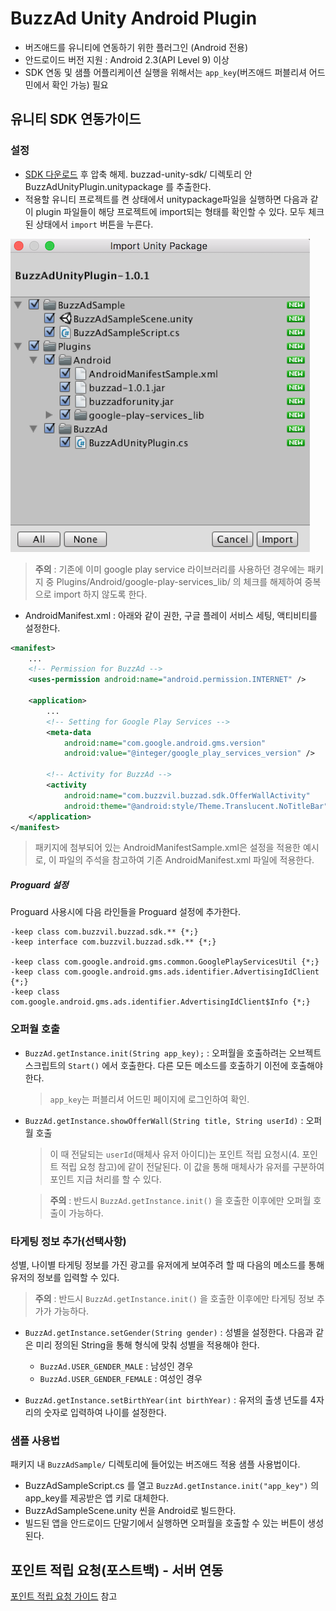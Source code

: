 # BuzzAd Unity Android Plugin
- 버즈애드를 유니티에 연동하기 위한 플러그인 (Android 전용)
- 안드로이드 버전 지원 : Android 2.3(API Level 9) 이상
- SDK 연동 및 샘플 어플리케이션 실행을 위해서는 `app_key`(버즈애드 퍼블리셔 어드민에서 확인 가능) 필요

## 유니티 SDK 연동가이드
### 설정
- [SDK 다운로드](https://github.com/Buzzvil/buzzad-sdk-publisher/archive/master.zip) 후 압축 해제. buzzad-unity-sdk/ 디렉토리 안 BuzzAdUnityPlugin.unitypackage 를 추출한다.
- 적용할 유니티 프로젝트를 켠 상태에서 unitypackage파일을 실행하면 다음과 같이 plugin 파일들이 해당 프로젝트에 import되는 형태를 확인할 수 있다. 모두 체크된 상태에서 `import` 버튼을 누른다.

![unitypackage structure](unitypackage_structure.png)

> **주의** : 기존에 이미 google play service 라이브러리를 사용하던 경우에는 패키지 중 Plugins/Android/google-play-services_lib/ 의 체크를 해제하여 중복으로 import 하지 않도록 한다.

- AndroidManifest.xml : 아래와 같이 권한, 구글 플레이 서비스 세팅, 액티비티를 설정한다.

```Xml
<manifest>
    ...
    <!-- Permission for BuzzAd -->
    <uses-permission android:name="android.permission.INTERNET" />

    <application>
        ...
        <!-- Setting for Google Play Services -->
        <meta-data
            android:name="com.google.android.gms.version"
            android:value="@integer/google_play_services_version" />

        <!-- Activity for BuzzAd -->
        <activity
            android:name="com.buzzvil.buzzad.sdk.OfferWallActivity"
            android:theme="@android:style/Theme.Translucent.NoTitleBar" />
    </application>
</manifest>
```
> 패키지에 첨부되어 있는 AndroidManifestSample.xml은 설정을 적용한 예시로, 이 파일의 주석을 참고하여 기존 AndroidManifest.xml 파일에 적용한다.

##### Proguard 설정
Proguard 사용시에 다음 라인들을 Proguard 설정에 추가한다.

```
-keep class com.buzzvil.buzzad.sdk.** {*;}
-keep interface com.buzzvil.buzzad.sdk.** {*;}

-keep class com.google.android.gms.common.GooglePlayServicesUtil {*;}
-keep class com.google.android.gms.ads.identifier.AdvertisingIdClient {*;}
-keep class com.google.android.gms.ads.identifier.AdvertisingIdClient$Info {*;}
```

### 오퍼월 호출
- `BuzzAd.getInstance.init(String app_key);` : 오퍼월을 호출하려는 오브젝트 스크립트의 `Start()` 에서 호출한다. 다른 모든 메소드를 호출하기 이전에 호출해야 한다.

    > `app_key`는 퍼블리셔 어드민 페이지에 로그인하여 확인.

- `BuzzAd.getInstance.showOfferWall(String title, String userId)` : 오퍼월 호출

    > 이 때 전달되는 `userId`(매체사 유저 아이디)는 포인트 적립 요청시(4. 포인트 적립 요청 참고)에 같이 전달된다. 이 값을 통해 매체사가 유저를 구분하여 포인트 지급 처리를 할 수 있다.
    
    > **주의** : 반드시 `BuzzAd.getInstance.init()` 을 호출한 이후에만 오퍼월 호출이 가능하다.

### 타게팅 정보 추가(선택사항)
성별, 나이별 타게팅 정보를 가진 광고를 유저에게 보여주려 할 때 다음의 메소드를 통해 유저의 정보를 입력할 수 있다.

> **주의** : 반드시 `BuzzAd.getInstance.init()` 을 호출한 이후에만 타게팅 정보 추가가 가능하다.

- `BuzzAd.getInstance.setGender(String gender)` : 성별을 설정한다. 다음과 같은 미리 정의된 String을 통해 형식에 맞춰 성별을 적용해야 한다.
    - `BuzzAd.USER_GENDER_MALE` : 남성인 경우
    - `BuzzAd.USER_GENDER_FEMALE` : 여성인 경우

- `BuzzAd.getInstance.setBirthYear(int birthYear)` : 유저의 출생 년도를 4자리의 숫자로 입력하여 나이를 설정한다.

### 샘플 사용법
패키지 내 `BuzzAdSample/` 디렉토리에 들어있는 버즈애드 적용 샘플 사용법이다.

- BuzzAdSampleScript.cs 를 열고 `BuzzAd.getInstance.init("app_key")` 의 app_key를 제공받은 앱 키로 대체한다.
- BuzzAdSampleScene.unity 씬을 Android로 빌드한다.
- 빌드된 앱을 안드로이드 단말기에서 실행하면 오퍼월을 호출할 수 있는 버튼이 생성된다.

## 포인트 적립 요청(포스트백) - 서버 연동
[포인트 적립 요청 가이드](https://github.com/Buzzvil/buzzad-sdk-publisher#포인트-적립-요청포스트백----서버-연동) 참고